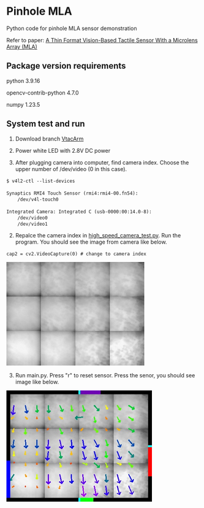# Pinhole MLA
Python code for pinhole MLA sensor demonstration

Refer to paper: [A Thin Format Vision-Based Tactile Sensor With a Microlens Array (MLA)](https://ieeexplore.ieee.org/document/9904502)

## Package version requirements
python 3.9.16

opencv-contrib-python 4.7.0

numpy 1.23.5

## System test and run
1. Download branch [VtacArm](https://github.com/Guanlan-gkd/Ri-demo)

2. Power white LED with 2.8V DC power
  
3. After plugging camera into computer, find camera index. Choose the upper number of /dev/video (0 in this case).
   
```
$ v4l2-ctl --list-devices 

Synaptics RMI4 Touch Sensor (rmi4:rmi4-00.fn54):
	/dev/v4l-touch0

Integrated Camera: Integrated C (usb-0000:00:14.0-8):
	/dev/video0
	/dev/video1

```

2. Repalce the camera index in [high_speed_camera_test.py](https://github.com/Guanlan-gkd/VtacArm/blob/main/high_speed_camera_test.py). Run the program. You should see the image from camera like below.
```
cap2 = cv2.VideoCapture(0) # change to camera index
```
![image](https://github.com/Guanlan-gkd/Ri-demo/blob/pinhole_mla/stack.jpg)

3. Run main.py. Press "r" to reset sensor. Press the senor, you should see image like below.
   
![image](https://github.com/Guanlan-gkd/Ri-demo/blob/pinhole_mla/bar.jpg)
